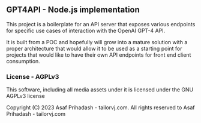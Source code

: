 ## GPT4API - Node.js implementation

This project is a boilerplate for an API server that exposes various endpoints for specific use cases of interaction with the OpenAI GPT-4 API.

It is built from a POC and hopefully will grow into a mature solution with a proper architecture that would allow it to be used as a starting point for projects that would like to have their own API endpoints for front end client consumption.

### License - AGPLv3

This software, including all media assets under it is licensed under the GNU AGPLv3 license

Copyright (C) 2023  Asaf Prihadash - tailorvj.com.
All rights reserved to Asaf Prihadash - tailorvj.com
